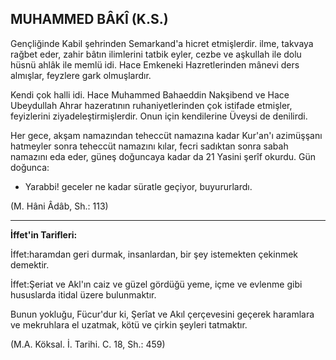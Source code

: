 ## MUHAMMED BÂKÎ (K.S.)

Gençliğinde Kabil şehrinden Semarkand'a hicret etmişlerdir. ilme, takvaya rağbet eder, zahir bâtın ilimlerini tatbik eyler, cezbe ve aşkullah ile dolu hüsnü ahlâk ile memlü idi. Hace Emkeneki Hazretlerinden mânevi ders almışlar, feyzlere gark olmuşlardır.

Kendi çok halli idi. Hace Muhammed Bahaeddin Nakşibend ve Hace Ubeydullah Ahrar hazeratının ruhaniyetlerinden çok istifade et­mişler, feyizlerini ziyadeleştirmişlerdir. Onun için kendilerine Üveysi de denilirdi.

Her gece, akşam namazından teheccüt na­mazına kadar Kur'an'ı azimüşşanı hatmeyler sonra teheccüt namazını kılar, fecri sadıktan sonra sabah namazını eda eder, güneş doğun­caya kadar da 21 Yasini şerîf okurdu. Gün do­ğunca:

- Yarabbi! geceler ne kadar süratle geçi­yor, buyururlardı.

(M. Hâni Âdâb, Sh.: 113)

<hr>

**İffet'in Tarifleri:**

İffet:haramdan geri durmak, insanlardan, bir şey istemekten çekinmek demektir.

İffet:Şeriat ve Akl'ın caiz ve güzel gördü­ğü yeme, içme ve evlenme gibi hususlarda iti­dal üzere bulunmaktır.

Bunun yokluğu, Fücur'dur ki, Şerîat ve Akıl çerçevesini geçerek haramlara ve mekruhlara el uzatmak, kötü ve çirkin şeyleri tatmaktır.

(M.A. Köksal. İ. Tarihi. C. 18, Sh.: 459)
